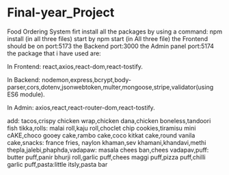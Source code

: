 # Final-year_Project
Food Ordering System
firt install all the packages by using a command: npm install (in all three files)
start by npm start (in All three file)
the Frontend should be on port:5173
the Backend port:3000
the Admin panel port:5174
the package that i have used are:

In Frontend:
react,axios,react-dom,react-tostify.

In Backend:
nodemon,express,bcrypt,body-parser,cors,dotenv,jsonwebtoken,multer,mongoose,stripe,validator(using ES6 module).

In Admin:
axios,react,react-router-dom,react-tostify.


add: tacos,crispy chicken wrap,chicken dana,chicken boneless,tandoori fish tikka,rolls: malai roll,kaju roll,choclet chip cookies,tiramisu mini cAKE,choco gooey cake,rambo cake,coco kitkat cake,round vanila cake,snacks: france fries, naylon khaman,sev khamani,khandavi,methi thepla,jalebi,phaphda,vadapaw: masala chees ban,chees vadapav,puff: butter puff,panir bhurji roll,garlic puff,chees maggi puff,pizza puff,chilli garlic puff,pasta:little itsly,pasta bar